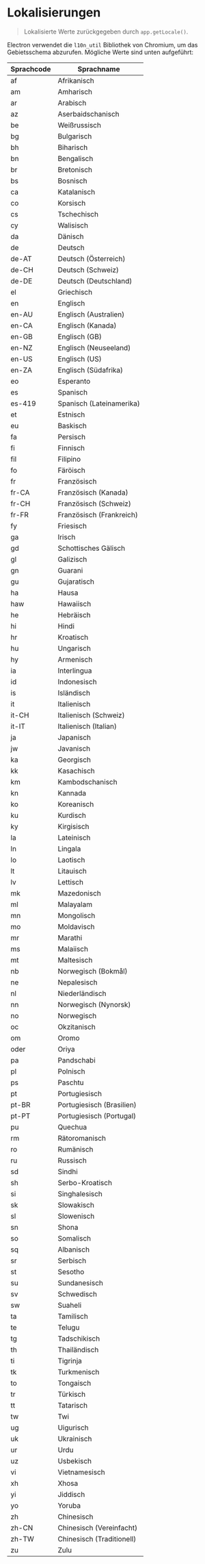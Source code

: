 # Lokalisierungen

> Lokalisierte Werte zurückgegeben durch `app.getLocale()`.

Electron verwendet die `l10n_util` Bibliothek von Chromium, um das Gebietsschema abzurufen. Mögliche Werte sind unten aufgeführt:

| Sprachcode | Sprachname                |
| ---------- | ------------------------- |
| af         | Afrikanisch               |
| am         | Amharisch                 |
| ar         | Arabisch                  |
| az         | Aserbaidschanisch         |
| be         | Weißrussisch              |
| bg         | Bulgarisch                |
| bh         | Biharisch                 |
| bn         | Bengalisch                |
| br         | Bretonisch                |
| bs         | Bosnisch                  |
| ca         | Katalanisch               |
| co         | Korsisch                  |
| cs         | Tschechisch               |
| cy         | Walisisch                 |
| da         | Dänisch                   |
| de         | Deutsch                   |
| de-AT      | Deutsch (Österreich)      |
| de-CH      | Deutsch (Schweiz)         |
| de-DE      | Deutsch (Deutschland)     |
| el         | Griechisch                |
| en         | Englisch                  |
| en-AU      | Englisch (Australien)     |
| en-CA      | Englisch (Kanada)         |
| en-GB      | Englisch (GB)             |
| en-NZ      | Englisch (Neuseeland)     |
| en-US      | Englisch (US)             |
| en-ZA      | Englisch (Südafrika)      |
| eo         | Esperanto                 |
| es         | Spanisch                  |
| es-419     | Spanisch (Lateinamerika)  |
| et         | Estnisch                  |
| eu         | Baskisch                  |
| fa         | Persisch                  |
| fi         | Finnisch                  |
| fil        | Filipino                  |
| fo         | Färöisch                  |
| fr         | Französisch               |
| fr-CA      | Französisch (Kanada)      |
| fr-CH      | Französisch (Schweiz)     |
| fr-FR      | Französisch (Frankreich)  |
| fy         | Friesisch                 |
| ga         | Irisch                    |
| gd         | Schottisches Gälisch      |
| gl         | Galizisch                 |
| gn         | Guarani                   |
| gu         | Gujaratisch               |
| ha         | Hausa                     |
| haw        | Hawaiisch                 |
| he         | Hebräisch                 |
| hi         | Hindi                     |
| hr         | Kroatisch                 |
| hu         | Ungarisch                 |
| hy         | Armenisch                 |
| ia         | Interlingua               |
| id         | Indonesisch               |
| is         | Isländisch                |
| it         | Italienisch               |
| it-CH      | Italienisch (Schweiz)     |
| it-IT      | Italienisch (Italian)     |
| ja         | Japanisch                 |
| jw         | Javanisch                 |
| ka         | Georgisch                 |
| kk         | Kasachisch                |
| km         | Kambodschanisch           |
| kn         | Kannada                   |
| ko         | Koreanisch                |
| ku         | Kurdisch                  |
| ky         | Kirgisisch                |
| la         | Lateinisch                |
| ln         | Lingala                   |
| lo         | Laotisch                  |
| lt         | Litauisch                 |
| lv         | Lettisch                  |
| mk         | Mazedonisch               |
| ml         | Malayalam                 |
| mn         | Mongolisch                |
| mo         | Moldavisch                |
| mr         | Marathi                   |
| ms         | Malaiisch                 |
| mt         | Maltesisch                |
| nb         | Norwegisch (Bokmål)       |
| ne         | Nepalesisch               |
| nl         | Niederländisch            |
| nn         | Norwegisch (Nynorsk)      |
| no         | Norwegisch                |
| oc         | Okzitanisch               |
| om         | Oromo                     |
| oder       | Oriya                     |
| pa         | Pandschabi                |
| pl         | Polnisch                  |
| ps         | Paschtu                   |
| pt         | Portugiesisch             |
| pt-BR      | Portugiesisch (Brasilien) |
| pt-PT      | Portugiesisch (Portugal)  |
| pu         | Quechua                   |
| rm         | Rätoromanisch             |
| ro         | Rumänisch                 |
| ru         | Russisch                  |
| sd         | Sindhi                    |
| sh         | Serbo-Kroatisch           |
| si         | Singhalesisch             |
| sk         | Slowakisch                |
| sl         | Slowenisch                |
| sn         | Shona                     |
| so         | Somalisch                 |
| sq         | Albanisch                 |
| sr         | Serbisch                  |
| st         | Sesotho                   |
| su         | Sundanesisch              |
| sv         | Schwedisch                |
| sw         | Suaheli                   |
| ta         | Tamilisch                 |
| te         | Telugu                    |
| tg         | Tadschikisch              |
| th         | Thailändisch              |
| ti         | Tigrinja                  |
| tk         | Turkmenisch               |
| to         | Tongaisch                 |
| tr         | Türkisch                  |
| tt         | Tatarisch                 |
| tw         | Twi                       |
| ug         | Uigurisch                 |
| uk         | Ukrainisch                |
| ur         | Urdu                      |
| uz         | Usbekisch                 |
| vi         | Vietnamesisch             |
| xh         | Xhosa                     |
| yi         | Jiddisch                  |
| yo         | Yoruba                    |
| zh         | Chinesisch                |
| zh-CN      | Chinesisch (Vereinfacht)  |
| zh-TW      | Chinesisch (Traditionell) |
| zu         | Zulu                      |
